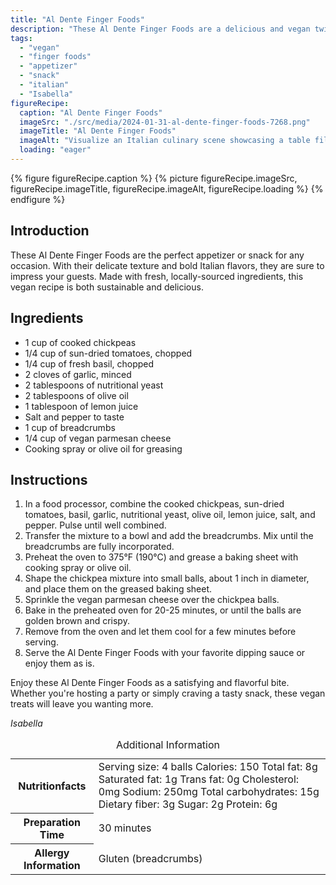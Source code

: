 ```yaml
---
title: "Al Dente Finger Foods"
description: "These Al Dente Finger Foods are a delicious and vegan twist on classic Italian flavors. Made with fresh ingredients, they are perfect for appetizers or snacks."
tags:
  - "vegan"
  - "finger foods"
  - "appetizer"
  - "snack"
  - "italian"
  - "Isabella"
figureRecipe: 
  caption: "Al Dente Finger Foods"
  imageSrc: "./src/media/2024-01-31-al-dente-finger-foods-7268.png"
  imageTitle: "Al Dente Finger Foods"
  imageAlt: "Visualize an Italian culinary scene showcasing a table filled with tempting vegan appetizers. Picture a rustic setting with wooden serving boards and fresh green herbs adding to the charm. Golden brown, perfectly shaped finger foods sit invitingly on the table, their aroma is irresistible, made of mashed chickpeas and sun-dried tomatoes, finely dusted with vegan parmesan cheese. Vivid colors from the tomatoes contrast with the chickpea balls, enhancing the overall aesthetics. Imagine the flavorful taste of basil, garlic, and nutritional yeast as you take a virtual bite. The food is served on a bed of vibrant greens, further adding to the appeal. Small bowls of different sauces are positioned around, inviting you to enjoy the variety of tastes. The entire scene is bathed in warm, inviting light, creating a cozy ambiance."
  loading: "eager"
---
```


{% figure figureRecipe.caption %}
{% picture figureRecipe.imageSrc, figureRecipe.imageTitle, figureRecipe.imageAlt, figureRecipe.loading %}
{% endfigure %}

## Introduction

These Al Dente Finger Foods are the perfect appetizer or snack for any occasion. With their delicate texture and bold Italian flavors, they are sure to impress your guests. Made with fresh, locally-sourced ingredients, this vegan recipe is both sustainable and delicious.

## Ingredients

- 1 cup of cooked chickpeas
- 1/4 cup of sun-dried tomatoes, chopped
- 1/4 cup of fresh basil, chopped
- 2 cloves of garlic, minced
- 2 tablespoons of nutritional yeast
- 2 tablespoons of olive oil
- 1 tablespoon of lemon juice
- Salt and pepper to taste
- 1 cup of breadcrumbs
- 1/4 cup of vegan parmesan cheese
- Cooking spray or olive oil for greasing

## Instructions

1. In a food processor, combine the cooked chickpeas, sun-dried tomatoes, basil, garlic, nutritional yeast, olive oil, lemon juice, salt, and pepper. Pulse until well combined.
2. Transfer the mixture to a bowl and add the breadcrumbs. Mix until the breadcrumbs are fully incorporated.
3. Preheat the oven to 375°F (190°C) and grease a baking sheet with cooking spray or olive oil.
4. Shape the chickpea mixture into small balls, about 1 inch in diameter, and place them on the greased baking sheet.
5. Sprinkle the vegan parmesan cheese over the chickpea balls.
6. Bake in the preheated oven for 20-25 minutes, or until the balls are golden brown and crispy.
7. Remove from the oven and let them cool for a few minutes before serving.
8. Serve the Al Dente Finger Foods with your favorite dipping sauce or enjoy them as is.

Enjoy these Al Dente Finger Foods as a satisfying and flavorful bite. Whether you're hosting a party or simply craving a tasty snack, these vegan treats will leave you wanting more.

*Isabella*

<table><caption>Additional Information</caption><tr><th>Nutritionfacts</th><td>Serving size: 4 balls
Calories: 150
Total fat: 8g
Saturated fat: 1g
Trans fat: 0g
Cholesterol: 0mg
Sodium: 250mg
Total carbohydrates: 15g
Dietary fiber: 3g
Sugar: 2g
Protein: 6g&nbsp;</td></tr><tr><th>Preparation Time</th><td>30 minutes&nbsp;</td></tr><tr><th>Allergy Information</th><td>Gluten (breadcrumbs)&nbsp;</td></tr></table>


